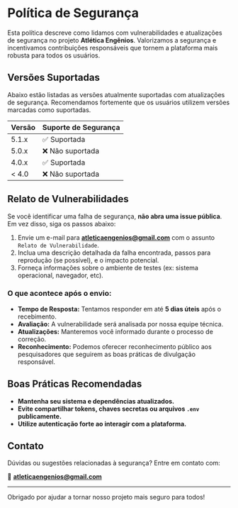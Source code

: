 # Política de Segurança

Esta política descreve como lidamos com vulnerabilidades e atualizações de segurança no projeto **Atlética Engênios**. Valorizamos a segurança e incentivamos contribuições responsáveis que tornem a plataforma mais robusta para todos os usuários.

## Versões Suportadas

Abaixo estão listadas as versões atualmente suportadas com atualizações de segurança. Recomendamos fortemente que os usuários utilizem versões marcadas como suportadas.

| Versão   | Suporte de Segurança |
|----------|-----------------------|
| 5.1.x    | ✅ Suportada          |
| 5.0.x    | ❌ Não suportada      |
| 4.0.x    | ✅ Suportada          |
| < 4.0    | ❌ Não suportada      |

## Relato de Vulnerabilidades

Se você identificar uma falha de segurança, **não abra uma issue pública**. Em vez disso, siga os passos abaixo:

1. Envie um e-mail para **atleticaengenios@gmail.com** com o assunto `Relato de Vulnerabilidade`.
2. Inclua uma descrição detalhada da falha encontrada, passos para reprodução (se possível), e o impacto potencial.
3. Forneça informações sobre o ambiente de testes (ex: sistema operacional, navegador, etc).

### O que acontece após o envio:

- **Tempo de Resposta:** Tentamos responder em até **5 dias úteis** após o recebimento.
- **Avaliação:** A vulnerabilidade será analisada por nossa equipe técnica.
- **Atualizações:** Manteremos você informado durante o processo de correção.
- **Reconhecimento:** Podemos oferecer reconhecimento público aos pesquisadores que seguirem as boas práticas de divulgação responsável.

## Boas Práticas Recomendadas

- **Mantenha seu sistema e dependências atualizados.**
- **Evite compartilhar tokens, chaves secretas ou arquivos `.env` publicamente.**
- **Utilize autenticação forte ao interagir com a plataforma.**

## Contato

Dúvidas ou sugestões relacionadas à segurança? Entre em contato com:

📧 **atleticaengenios@gmail.com**  

---

Obrigado por ajudar a tornar nosso projeto mais seguro para todos!
